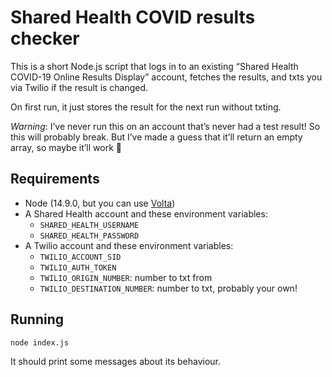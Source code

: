 # Shared Health COVID results checker

This is a short Node.js script that logs in to an existing “Shared Health COVID-19 Online Results Display” account, fetches the results, and txts you via Twilio if the result is changed.

On first run, it just stores the result for the next run without txting.

*Warning*: I’ve never run this on an account that’s never had a test result! So this will probably break. But I’ve made a guess that it’ll return an empty array, so maybe it’ll work 🤔

## Requirements

* Node (14.9.0, but you can use [Volta](https://volta.sh/))
* A Shared Health account and these environment variables:
  * `SHARED_HEALTH_USERNAME`
  * `SHARED_HEALTH_PASSWORD`
* A Twilio account and these environment variables:
  * `TWILIO_ACCOUNT_SID`
  * `TWILIO_AUTH_TOKEN`
  * `TWILIO_ORIGIN_NUMBER`: number to txt from
  * `TWILIO_DESTINATION_NUMBER`: number to txt, probably your own!

## Running

```
node index.js
```

It should print some messages about its behaviour.
